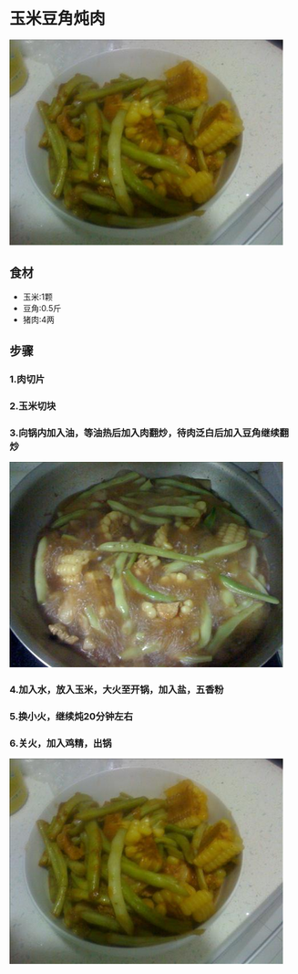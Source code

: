 玉米豆角炖肉
===============================
![玉米豆角炖肉](yumidoujiaodunrou02.jpg)


## 食材 ##
* 玉米:1颗
* 豆角:0.5斤
* 猪肉:4两
## 步骤 ##
### 1.肉切片  ###
### 2.玉米切块  ###
### 3.向锅内加入油，等油热后加入肉翻炒，待肉泛白后加入豆角继续翻炒  ###
![玉米豆角炖肉](yumidoujiaodunrou01.jpg)
### 4.加入水，放入玉米，大火至开锅，加入盐，五香粉 ###
### 5.换小火，继续炖20分钟左右  ###
### 6.关火，加入鸡精，出锅  ###
![玉米豆角炖肉](yumidoujiaodunrou02.jpg)
